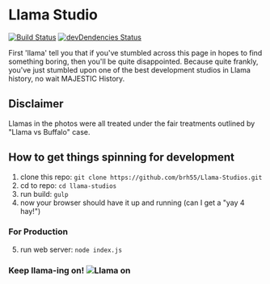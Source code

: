 # Llama Studio
[![Build Status](https://travis-ci.org/brh55/Llama-Studios.svg)](https://travis-ci.org/brh55/Llama-Studios)
[![devDendencies Status](https://david-dm.org/brh55/Llama-Studios/dev-status.svg)](https://david-dm.org/brh55/Llama-Studios#info=devDependencies)

First 'llama' tell you that if you've stumbled across this page in hopes to find something boring, then you'll be quite disappointed. Because quite frankly, you've just stumbled upon one of the best development studios in Llama history, no wait MAJESTIC History.

## Disclaimer
Llamas in the photos were all treated under the fair treatments outlined by "Llama vs Buffalo" case.

## How to get things spinning for development
1. clone this repo: `git clone https://github.com/brh55/Llama-Studios.git`
2. cd to repo: `cd llama-studios`
3. run build: `gulp`
4. now your browser should have it up and running (can I get a "yay 4 hay!")
### For Production
5. run web server: `node index.js`

### Keep llama-ing on! ![Llama on](http://orig05.deviantart.net/fee3/f/2010/094/f/d/llama_walk_by_taquito143.gif)
